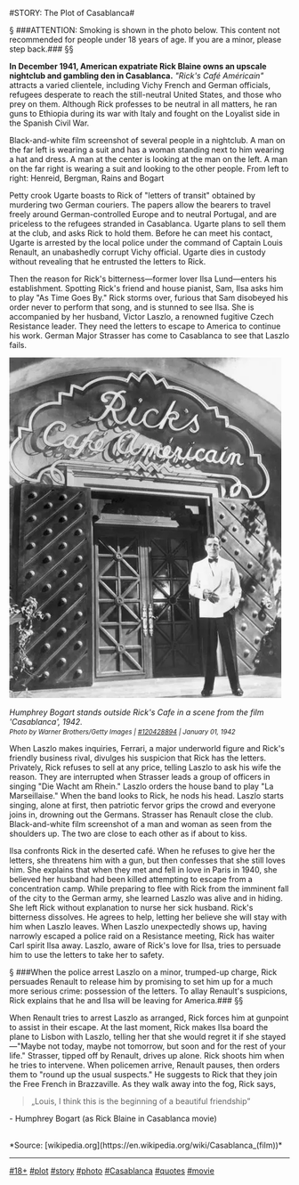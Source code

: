 #STORY: The Plot of Casablanca#

§
###ATTENTION: Smoking is shown in the photo&nbsp;below. This&nbsp;content not recommended for people under 18&nbsp;years of&nbsp;age. If&nbsp;you&nbsp;are a&nbsp;minor, please step&nbsp;back.###
§§

**In December 1941, American expatriate Rick Blaine owns an upscale nightclub and gambling den in Casablanca.** *"Rick's Café Américain"* attracts a varied clientele, including Vichy French and German officials, refugees desperate to reach the still-neutral United States, and those who prey on them. Although Rick professes to be neutral in all matters, he ran guns to Ethiopia during its war with Italy and fought on the Loyalist side in the Spanish Civil War.

Black-and-white film screenshot of several people in a nightclub. A man on the far left is wearing a suit and has a woman standing next to him wearing a hat and dress. A man at the center is looking at the man on the left. A man on the far right is wearing a suit and looking to the other people. From left to right: Henreid, Bergman, Rains and Bogart

Petty crook Ugarte boasts to Rick of "letters of transit" obtained by murdering two German couriers. The papers allow the bearers to travel freely around German-controlled Europe and to neutral Portugal, and are priceless to the refugees stranded in Casablanca. Ugarte plans to sell them at the club, and asks Rick to hold them. Before he can meet his contact, Ugarte is arrested by the local police under the command of Captain Louis Renault, an unabashedly corrupt Vichy official. Ugarte dies in custody without revealing that he entrusted the letters to Rick.

Then the reason for Rick's bitterness—former lover Ilsa Lund—enters his establishment. Spotting Rick's friend and house pianist, Sam, Ilsa asks him to play "As Time Goes By." Rick storms over, furious that Sam disobeyed his order never to perform that song, and is stunned to see Ilsa. She is accompanied by her husband, Victor Laszlo, a renowned fugitive Czech Resistance leader. They need the letters to escape to America to continue his work. German Major Strasser has come to Casablanca to see that Laszlo fails.

[![Humphrey Bogart stands outside Rick's Cafe in a scene from the film 'Casablanca', 1942. (Photo by Warner Brothers/Getty Images)](https://raw.githubusercontent.com/webdevCsAB/naturblog/main/help/gettyimages-3243492-612x612.webp)](https://raw.githubusercontent.com/webdevCsAB/naturblog/main/help/gettyimages-120428894-2048x2048.webp)

*Humphrey Bogart stands outside Rick's Cafe in a scene from the film 'Casablanca', 1942.*
<br><small>*Photo by Warner Brothers/Getty Images | [#120428894](https://www.gettyimages.com/detail/news-photo/humphrey-bogart-stands-outside-ricks-cafe-in-a-scene-from-news-photo/120428894) | January 01, 1942*</small>

When Laszlo makes inquiries, Ferrari, a major underworld figure and Rick's friendly business rival, divulges his suspicion that Rick has the letters. Privately, Rick refuses to sell at any price, telling Laszlo to ask his wife the reason. They are interrupted when Strasser leads a group of officers in singing "Die Wacht am Rhein." Laszlo orders the house band to play "La Marseillaise." When the band looks to Rick, he nods his head. Laszlo starts singing, alone at first, then patriotic fervor grips the crowd and everyone joins in, drowning out the Germans. Strasser has Renault close the club. Black-and-white film screenshot of a man and woman as seen from the shoulders up. The two are close to each other as if about to kiss.

Ilsa confronts Rick in the deserted café. When he refuses to give her the letters, she threatens him with a gun, but then confesses that she still loves him. She explains that when they met and fell in love in Paris in 1940, she believed her husband had been killed attempting to escape from a concentration camp. While preparing to flee with Rick from the imminent fall of the city to the German army, she learned Laszlo was alive and in hiding. She left Rick without explanation to nurse her sick husband. Rick's bitterness dissolves. He agrees to help, letting her believe she will stay with him when Laszlo leaves. When Laszlo unexpectedly shows up, having narrowly escaped a police raid on a Resistance meeting, Rick has waiter Carl spirit Ilsa away. Laszlo, aware of Rick's love for Ilsa, tries to persuade him to use the letters to take her to safety.

§
###When the police arrest Laszlo on a minor, trumped-up charge, Rick persuades Renault to release him by promising to set him up for a much more serious crime: possession of the letters. To allay Renault's suspicions, Rick explains that he and Ilsa will be leaving for America.###
§§

When Renault tries to arrest Laszlo as arranged, Rick forces him at gunpoint to assist in their escape. At the last moment, Rick makes Ilsa board the plane to Lisbon with Laszlo, telling her that she would regret it if she stayed—"Maybe not today, maybe not tomorrow, but soon and for the rest of your life." Strasser, tipped off by Renault, drives up alone. Rick shoots him when he tries to intervene. When policemen arrive, Renault pauses, then orders them to "round up the usual suspects." He suggests to Rick that they join the Free French in Brazzaville. As they walk away into the fog, Rick says,

> „Louis, I think this is the beginning of a beautiful friendship”

\- Humphrey Bogart (as Rick Blaine in Casablanca movie)

<br>
*Source: [wikipedia.org](https://en.wikipedia.org/wiki/Casablanca_(film))*

---
[#18+](/?filter=18plus)
[#plot](/?filter=plot)
[#story](/?filter=story)
[#photo](/?filter=photo)
[#Casablanca](/?filter=casablanca)
[#quotes](/?filter=quotes)
[#movie](/?filter=movie)

